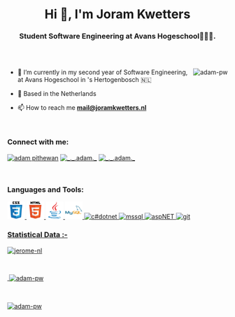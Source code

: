 <h1 align="center">Hi 👋, I'm Joram Kwetters</h1>
<h3 align="center">Student Software Engineering at Avans Hogeschool🏫🇳🇱.</h3>

<br>

<br>

<p><img align="right" src="https://github.com/Adam-pw/Adam-pw/blob/main/animation_500_kxa883sd.gif" alt="adam-pw" /></p>


- 🏫 I’m currently in my second year of Software Engineering, at Avans Hogeschool in 's Hertogenbosch 🇳🇱

- 🏡 Based in the Netherlands

- 📫 How to reach me **mail@joramkwetters.nl**

<br>

<h3 align="left">Connect with me:</h3>
<p align="left">
  <a href="https://www.linkedin.com/in/joram-kwetters/" target="blank"><img align="center"
      src="https://raw.githubusercontent.com/rahuldkjain/github-profile-readme-generator/master/src/images/icons/Social/linked-in-alt.svg"
      alt="adam pithewan" height="30" width="40" /></a>
  <a href="https://instagram.com/joram003" target="blank"><img align="center"
      src="https://raw.githubusercontent.com/rahuldkjain/github-profile-readme-generator/master/src/images/icons/Social/instagram.svg"
      alt="_._.adam._" height="30" width="40" /></a>
  <a href="https://joramkwetters.nl/" target="blank"><img align="center"
      src="https://img.icons8.com/pastel-glyph/64/000000/website--v1.png"
      alt="_._.adam._" height="30" width="40" /></a>
</p>

<br>

<h3 align="left">Languages and Tools:</h3>
<p align="left"> <a href="https://developer.android.com" target="_blank" rel="noreferrer">   </a> <a href="https://www.w3schools.com/cpp/" target="_blank" rel="noreferrer">
    <img
      src="https://raw.githubusercontent.com/devicons/devicon/master/icons/css3/css3-original-wordmark.svg" alt="css3"
      width="40" height="40" /> </a> <a href="https://www.w3.org/html/" target="_blank" rel="noreferrer"> <img
      src="https://raw.githubusercontent.com/devicons/devicon/master/icons/html5/html5-original-wordmark.svg"
      alt="html5" width="40" height="40" />  </a> <a href="https://www.java.com" target="_blank" rel="noreferrer"> <img
      src="https://raw.githubusercontent.com/devicons/devicon/master/icons/java/java-original.svg" alt="java" width="40"
      height="40" /> </a> 
  <a href="https://developer.mozilla.org/en-US/docs/Web/JavaScript" target="_blank"
    rel="noreferrer"> <img
      src="https://raw.githubusercontent.com/devicons/devicon/master/icons/mysql/mysql-original-wordmark.svg"
      alt="mysql" width="40" height="40" />   
    <a href="https://dotnet.microsoft.com/en-us/apps/aspnet/web-apps" target="_blank" rel="noreferrer"> <img
      src="https://static.cdnlogo.com/logos/c/27/c.svg" alt="c#dotnet"
      width="40" height="40" /> 
   <a href="https://www.microsoft.com/nl-nl/sql-server/sql-server-2019" target="_blank" rel="noreferrer"> <img
      src="https://www.svgrepo.com/show/303229/microsoft-sql-server-logo.svg" alt="mssql"
      width="40" height="40" /> 
  <a href="https://dotnet.microsoft.com/en-us/apps/aspnet" target="_blank" rel="noreferrer"> <img
      src="https://blog.tech-fellow.net/content/images/2019/04/asp-net-mvc-1-.jpg" alt="aspNET"
      width="40" height="40" /> 
  <a href="https://git-scm.com/" target="_blank" rel="noreferrer"> <img
      src="https://upload.wikimedia.org/wikipedia/commons/3/3f/Git_icon.svg" alt="git"
      width="40" height="40" /> 

<br>

<h3>Statistical Data :-</h3>
<p><img align="center"
    src="https://github-readme-stats.vercel.app/api/top-langs?username=jeromenl&show_icons=true&locale=en&bg_color=0d1117&text_color=ffffff&layout=compact"
    alt="jerome-nl" 
    bg_color=#808080/></p>

<br>

<p>&nbsp;<img align="center" src="https://github-readme-stats.vercel.app/api?username=jeromenl&show_icons=true&locale=en&bg_color=0d1117&text_color=ffffff&repo=convoychat"
    alt="adam-pw" /></p>

<br>

<p><img align="center" src="https://github-readme-streak-stats.herokuapp.com/?user=jeromenl&theme=dark&background=0d1117&date_format=M%20j%5B%2C%20Y%5D" alt="adam-pw" /></p>
